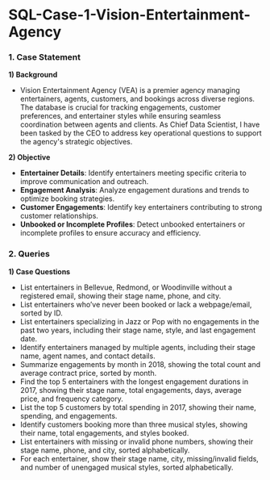 # SQL-Case-1-Vision-Entertainment-Agency

### 1. Case Statement

**1) Background**

  +  Vision Entertainment Agency (VEA) is a premier agency managing entertainers, agents, customers, and bookings across diverse regions. The database is crucial for tracking engagements, customer preferences, and entertainer styles while ensuring seamless coordination between agents and clients. As Chief Data Scientist, I have been tasked by the CEO to address key operational questions to support the agency's strategic objectives.

**2) Objective**

  +  **Entertainer Details**: Identify entertainers meeting specific criteria to improve communication and outreach.
  +  **Engagement Analysis**: Analyze engagement durations and trends to optimize booking strategies.
  +  **Customer Engagements**: Identify key entertainers contributing to strong customer relationships.
  +  **Unbooked or Incomplete Profiles**: Detect unbooked entertainers or incomplete profiles to ensure accuracy and efficiency.

### 2. Queries

**1) Case Questions**

  + List entertainers in Bellevue, Redmond, or Woodinville without a registered email, showing their stage name, phone, and city.
  + List entertainers who’ve never been booked or lack a webpage/email, sorted by ID.
  + List entertainers specializing in Jazz or Pop with no engagements in the past two years, including their stage name, style, and last engagement date.
  + Identify entertainers managed by multiple agents, including their stage name, agent names, and contact details.
  + Summarize engagements by month in 2018, showing the total count and average contract price, sorted by month.
  + Find the top 5 entertainers with the longest engagement durations in 2017, showing their stage name, total engagements, days, average price, and frequency category.
  + List the top 5 customers by total spending in 2017, showing their name, spending, and engagements.
  + Identify customers booking more than three musical styles, showing their name, total engagements, and styles booked.
  + List entertainers with missing or invalid phone numbers, showing their stage name, phone, and city, sorted alphabetically.
  + For each entertainer, show their stage name, city, missing/invalid fields, and number of unengaged musical styles, sorted alphabetically.
